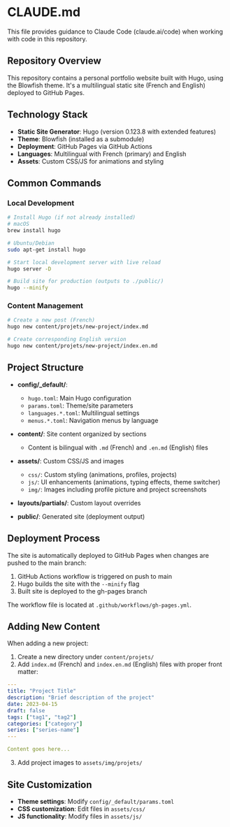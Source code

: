 # CLAUDE.md

This file provides guidance to Claude Code (claude.ai/code) when working with code in this repository.

## Repository Overview

This repository contains a personal portfolio website built with Hugo, using the Blowfish theme. It's a multilingual static site (French and English) deployed to GitHub Pages.

## Technology Stack

- **Static Site Generator**: Hugo (version 0.123.8 with extended features)
- **Theme**: Blowfish (installed as a submodule)
- **Deployment**: GitHub Pages via GitHub Actions
- **Languages**: Multilingual with French (primary) and English
- **Assets**: Custom CSS/JS for animations and styling

## Common Commands

### Local Development

```bash
# Install Hugo (if not already installed)
# macOS
brew install hugo

# Ubuntu/Debian
sudo apt-get install hugo

# Start local development server with live reload
hugo server -D

# Build site for production (outputs to ./public/)
hugo --minify
```

### Content Management

```bash
# Create a new post (French)
hugo new content/projets/new-project/index.md

# Create corresponding English version
hugo new content/projets/new-project/index.en.md
```

## Project Structure

- **config/_default/**:
  - `hugo.toml`: Main Hugo configuration
  - `params.toml`: Theme/site parameters
  - `languages.*.toml`: Multilingual settings
  - `menus.*.toml`: Navigation menus by language

- **content/**: Site content organized by sections
  - Content is bilingual with `.md` (French) and `.en.md` (English) files

- **assets/**: Custom CSS/JS and images
  - `css/`: Custom styling (animations, profiles, projects)
  - `js/`: UI enhancements (animations, typing effects, theme switcher)
  - `img/`: Images including profile picture and project screenshots

- **layouts/partials/**: Custom layout overrides

- **public/**: Generated site (deployment output)

## Deployment Process

The site is automatically deployed to GitHub Pages when changes are pushed to the main branch:

1. GitHub Actions workflow is triggered on push to main
2. Hugo builds the site with the `--minify` flag
3. Built site is deployed to the gh-pages branch

The workflow file is located at `.github/workflows/gh-pages.yml`.

## Adding New Content

When adding a new project:

1. Create a new directory under `content/projets/`
2. Add `index.md` (French) and `index.en.md` (English) files with proper front matter:

```yaml
---
title: "Project Title"
description: "Brief description of the project"
date: 2023-04-15
draft: false
tags: ["tag1", "tag2"]
categories: ["category"]
series: ["series-name"]
---

Content goes here...
```

3. Add project images to `assets/img/projets/`

## Site Customization

- **Theme settings**: Modify `config/_default/params.toml`
- **CSS customization**: Edit files in `assets/css/`
- **JS functionality**: Modify files in `assets/js/`